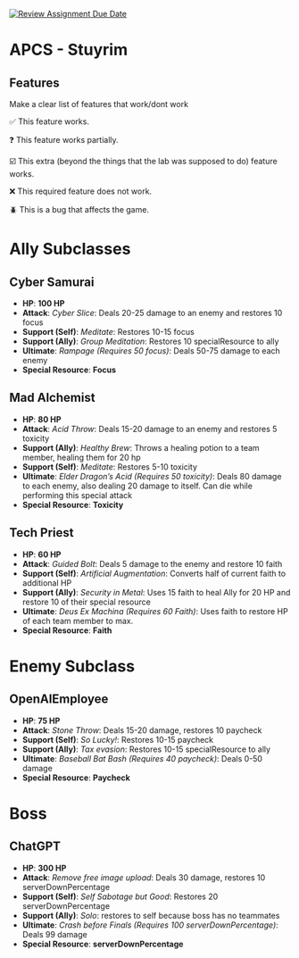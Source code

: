 [![Review Assignment Due Date](https://classroom.github.com/assets/deadline-readme-button-22041afd0340ce965d47ae6ef1cefeee28c7c493a6346c4f15d667ab976d596c.svg)](https://classroom.github.com/a/KprAwj1n)
# APCS - Stuyrim

## Features

Make a clear list of features that work/dont work

:white_check_mark: This feature works.

:question: This feature works partially.

:ballot_box_with_check: This extra (beyond the things that the lab was supposed to do) feature works.

:x: This required feature does not work.

:beetle: This is a bug that affects the game.

# Ally Subclasses

## Cyber Samurai
- **HP**: **100 HP**
- **Attack**: *Cyber Slice*: Deals 20-25 damage to an enemy and restores 10 focus 
- **Support (Self)**: *Meditate*: Restores 10-15 focus
- **Support (Ally)**: *Group Meditation*: Restores 10 specialResource to ally
- **Ultimate**: *Rampage (Requires 50 focus)*: Deals 50-75 damage to each enemy
- **Special Resource**: **Focus**

## Mad Alchemist
- **HP**: **80 HP**
- **Attack**: *Acid Throw*: Deals 15-20 damage to an enemy and restores 5 toxicity 
- **Support (Ally)**: *Healthy Brew*: Throws a healing potion to a team member, healing them for 20 hp
- **Support (Self)**: *Meditate*: Restores 5-10 toxicity
- **Ultimate**: *Elder Dragon’s Acid (Requires 50 toxicity)*: Deals 80 damage to each enemy, also dealing 20 damage to itself. Can die while performing this special attack
- **Special Resource**: **Toxicity**


## Tech Priest
- **HP**: **60 HP**
- **Attack**: *Guided Bolt*: Deals 5 damage to the enemy and restore 10 faith
- **Support (Self)**: *Artificial Augmentation*: Converts half of current faith to additional HP
- **Support (Ally)**: *Security in Metal*: Uses 15 faith to heal Ally for 20 HP and restore 10 of their special resource
- **Ultimate**: *Deus Ex Machina (Requires 60 Faith)*: Uses faith to restore HP of each team member to max.
- **Special Resource**: **Faith**

# Enemy Subclass

## OpenAIEmployee
- **HP**: **75 HP**
- **Attack**: *Stone Throw*: Deals 15-20 damage, restores 10 paycheck
- **Support (Self)**: *So Lucky!*: Restores 10-15 paycheck
- **Support (Ally)**: *Tax evasion*: Restores 10-15 specialResource to ally
- **Ultimate**: *Baseball Bat Bash (Requires 40 paycheck)*: Deals 0-50 damage
- **Special Resource**: **Paycheck**

# Boss

## ChatGPT
- **HP**: **300 HP**
- **Attack**: *Remove free image upload*: Deals 30 damage, restores 10 serverDownPercentage
- **Support (Self)**: *Self Sabotage but Good*: Restores 20 serverDownPercentage
- **Support (Ally)**: *Solo*: restores to self because boss has no teammates
- **Ultimate**: *Crash before Finals (Requires 100 serverDownPercentage)*: Deals 99 damage
- **Special Resource**: **serverDownPercentage**
